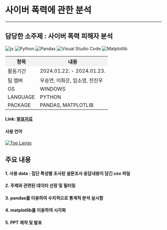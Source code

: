 # 사이버 폭력에 관한 분석
<hr/>

## 담당한 소주제 : 사이버 폭력 피해자 분석
                       

![js](https://img.shields.io/badge/Python-3776AB?style=for-the-badge&logo=python&logoColor=white)
![Python](https://img.shields.io/badge/python-3670A0?style=for-the-badge&logo=python&logoColor=ffdd54)
![Pandas](https://img.shields.io/badge/pandas-%23150458.svg?style=for-the-badge&logo=pandas&logoColor=white)
![Visual Studio Code](https://img.shields.io/badge/Visual%20Studio%20Code-0078d7.svg?style=for-the-badge&logo=visual-studio-code&logoColor=white)
![Matplotlib](https://img.shields.io/badge/Matplotlib-%23ffffff.svg?style=for-the-badge&logo=Matplotlib&logoColor=black)

<table>
  <tr>
    <th style="background-color: #f2f2f2;">항목</th>
    <th style="background-color: #f2f2f2;">내용</th>
  </tr>
  <tr>
    <td>활동기간</td>
    <td>2024.01.22. - 2024.01.23. </td>
  </tr>
  <tr>
    <td>팀 멤버</td>
    <td>우승연, 이화은, 임소영, 전진우 </td>
  </tr>
  <tr>
    <td>OS</td>
    <td>WINDOWS</td>
  </tr>
  <tr>
    <td>LANGUAGE</td>
    <td>PYTHON</td>
  </tr>
  <tr>
    <td>PACKAGE</td>
    <td>PANDAS, MATPLOTLIB</td>
  </tr>
</table>


#### Link: [발표자료][googlelink]
[googlelink]: https://drive.google.com/drive/folders/1rhnv6wELEj-s_VC6ypW0YJe4359Zhz9c?usp=drive_link "Go google"

#### 사용 언어
[![Top Langs](https://github-readme-stats.vercel.app/api/top-langs/?username=YimSoYoung1001)](https://github.com/anuraghazra/github-readme-stats)


## 주요 내용 
#### 1. 사용 data : 집단 특성별 조사된 설문조사 응답내용이 담긴 csv 파일
#### 2. 주제와 관련된 데이터 선정 및 필터링
#### 3. pandas를 이용하여 수치적으로 통계적 분석 실시함
#### 4. matplotlib를 이용하여 시각화
#### 5. PPT 제작 및 발표


